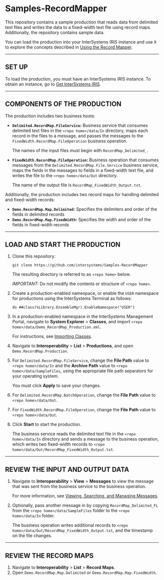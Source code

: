 # Samples-RecordMapper
This repository contains a sample production that reads data from delimited text files and writes the data to a fixed-width text file using record maps. Additionally, the repository contains sample data. 

You can load the production into your InterSystems IRIS instance and use it to explore the concepts described in [Using the Record Mapper](https://docs.intersystems.com/irislatest/csp/docbook/DocBook.UI.Page.cls?KEY=EGDV_recmap).

---

## SET UP
To load the production, you must have an InterSystems IRIS instance. To obtain an instance, go to [Get InterSystems IRIS](https://learning.intersystems.com/course/view.php?name=Get%20InterSystems%20IRIS).

---

## COMPONENTS OF THE PRODUCTION

The production includes two business hosts:
- **`Delimited.RecordMap.FileService`:** Business service that consumes delimited text files in the `<repo home>/data/In` directory, maps each record in the files to a message, and passes the messages to the `FixedWidth.RecordMap.FileOperation` business operation. 

	The names of the input files must begin with `RecordMap_Delimited_`.
	
- **`FixedWidth.RecordMap.FileOperation`:** Business operation that consumes messages from the `Delimited.RecordMap.File.Service` business service, maps the fields in the messages to fields in a fixed-width text file, and writes the file to the `<repo home>/data/Out` directory. 

	The name of the output file is `RecordMap_FixedWidth_Output.txt`.

Additionally, the production includes two record maps for handling delimited and fixed-width records:
- **`Demo.RecordMap.Map.Delimited`:** Specifies the delimiters and order of the fields in delimited records
- **`Demo.RecordMap.Map.FixedWidth`:** Specifies the width and order of the fields in fixed-width records

---

## LOAD AND START THE PRODUCTION 
1) Clone this repository: 

	`git clone https://github.com/intersystems/Samples-RecordMapper`
	
	The resulting directory is referred to as `<repo home>` below.
	
	*IMPORTANT:* Do not modify the contents or structure of `<repo home>`.
	
2) Create a production-enabled namespace, or enable the `USER` namespace for productions using the InterSystems Terminal as follows:

	`do ##class(%Library.EnsembleMgr).EnableNamespace("USER")`
	
3) In a production-enabled namespace in the InterSystems Management Portal, navigate to **System Explorer** > **Classes**, and import `<repo home>/data/Demo_RecordMap_Production.xml`.

	For instructions, see [Importing Classes](https://docs.intersystems.com/irislatest/csp/docbook/DocBook.UI.Page.cls?KEY=ACLS_import).
	
4) Navigate to **Interoperability** > **List** > **Productions**, and open `Demo.RecordMap.Production`.
	
5) For `Delimited.RecordMap.FileService`, change the **File Path** value to `<repo home>/data/In` and the **Archive Path** value to `<repo home>/data/SampleFiles`, using the appropriate file path separators for your operating system. 
	
	You must click **Apply** to save your changes. 
	
6) For `Delimited.RecordMap.BatchOperation`, change the **File Path** value to `<repo home>/data/Out`. 
7) For `FixedWidth.RecordMap.FileOperation`, change the **File Path** value to `<repo home>/data/Out`.
8) Click **Start** to start the production.

	The business service reads the delimited text file in the `<repo home>/data/In` directory and sends a message to the business operation, which writes two fixed-width records to `<repo home>/data/Out/RecordMap_FixedWidth_Output.txt`.
	
 
---

## REVIEW THE INPUT AND OUTPUT DATA
 
1) Navigate to **Interoperability** > **View** > **Messages** to view the message that was sent from the business service to the business operation.

	For more information, see [Viewing, Searching, and Managing Messages](https://docs.intersystems.com/irislatest/csp/docbook/Doc.View.cls?KEY=EMONITOR_message).
	
2) Optionally, pass another message in by copying `RecordMap_Delimited_FL` from the `<repo home>/data/SampleFiles` folder to the `<repo home>/data/In` folder.

	The business operation writes additional records to `<repo home>/data/Out/RecordMap_FixedWidth_Output.txt`, and the timestamp on the file changes.

---

## REVIEW THE RECORD MAPS
1) Navigate to **Interoperability** > **List** > **Record Maps**.
2) Open `Demo.RecordMap.Map.Delimited` or `Demo.RecordMap.Map.FixedWidth`.